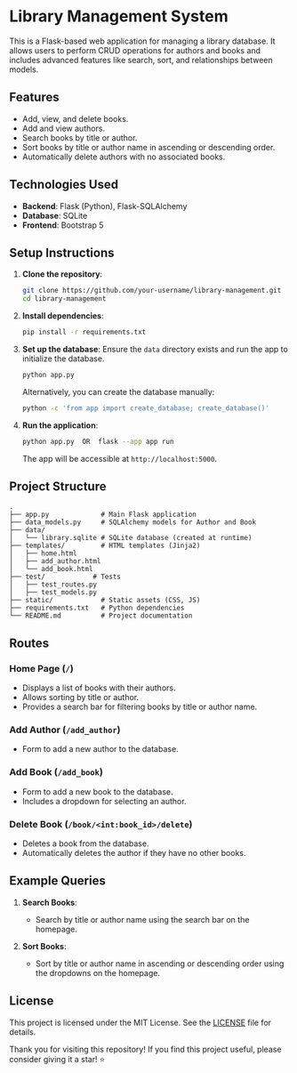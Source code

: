 # Library Management System

This is a Flask-based web application for managing a library database. It allows users to perform CRUD operations for authors and books and includes advanced features like search, sort, and relationships between models.

## Features

- Add, view, and delete books.
- Add and view authors.
- Search books by title or author.
- Sort books by title or author name in ascending or descending order.
- Automatically delete authors with no associated books.

## Technologies Used

- **Backend**: Flask (Python), Flask-SQLAlchemy
- **Database**: SQLite
- **Frontend**: Bootstrap 5

## Setup Instructions

1. **Clone the repository**:
   ```bash
   git clone https://github.com/your-username/library-management.git
   cd library-management
   ```

2. **Install dependencies**:
   ```bash
   pip install -r requirements.txt
   ```

3. **Set up the database**:
   Ensure the `data` directory exists and run the app to initialize the database.
   ```bash
   python app.py 
   ```

   Alternatively, you can create the database manually:
   ```bash
   python -c 'from app import create_database; create_database()'
   ```

5. **Run the application**:
   ```bash
   python app.py  OR  flask --app app run
   ```
   The app will be accessible at `http://localhost:5000`.

## Project Structure

```plaintext
.
├── app.py             # Main Flask application
├── data_models.py     # SQLAlchemy models for Author and Book
├── data/
│   └── library.sqlite # SQLite database (created at runtime)
├── templates/         # HTML templates (Jinja2)
│   ├── home.html
│   ├── add_author.html
│   └── add_book.html
├── test/            # Tests
│   ├── test_routes.py
│   ├── test_models.py
├── static/            # Static assets (CSS, JS)
├── requirements.txt   # Python dependencies
└── README.md          # Project documentation
```

## Routes

### Home Page (`/`)
- Displays a list of books with their authors.
- Allows sorting by title or author.
- Provides a search bar for filtering books by title or author name.

### Add Author (`/add_author`)
- Form to add a new author to the database.

### Add Book (`/add_book`)
- Form to add a new book to the database.
- Includes a dropdown for selecting an author.

### Delete Book (`/book/<int:book_id>/delete`)
- Deletes a book from the database.
- Automatically deletes the author if they have no other books.

## Example Queries

1. **Search Books**:
   - Search by title or author name using the search bar on the homepage.

2. **Sort Books**:
   - Sort by title or author name in ascending or descending order using the dropdowns on the homepage.

## License
This project is licensed under the MIT License. See the [LICENSE](LICENSE) file for details.


Thank you for visiting this repository! If you find this project useful, please consider giving it a star! ⭐

